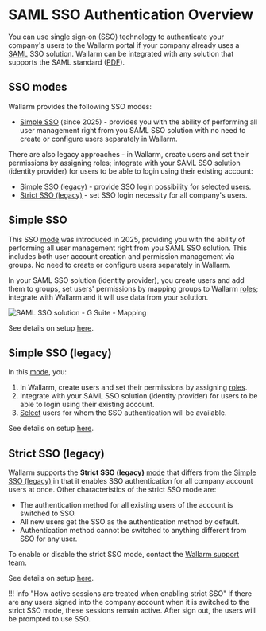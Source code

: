 # SAML SSO Authentication Overview

[link-saml]:                https://wiki.oasis-open.org/security/FrontPage
[link-saml-sso-roles]:      https://www.oasis-open.org/committees/download.php/27819/sstc-saml-tech-overview-2.0-cd-02.pdf     

You can use single sign‑on (SSO) technology to authenticate your company's users to the Wallarm portal if your company already uses a [SAML][link-saml] SSO solution. Wallarm can be integrated with any solution that supports the SAML standard ([PDF][link-saml-sso-roles]).

## SSO modes

Wallarm provides the following SSO modes:

* [Simple SSO](#simple-sso) (since 2025) - provides you with the ability of performing all user management right from you SAML SSO solution with no need to create or configure users separately in Wallarm.

There are also legacy approaches - in Wallarm, create users and set their permissions by assigning roles; integrate with your SAML SSO solution (identity provider) for users to be able to login using their existing account:

* [Simple SSO (legacy)](#simple-sso-legacy) - provide SSO login possibility for selected users.
* [Strict SSO (legacy)](#strict-sso-legacy) - set SSO login necessity for all company's users.

## Simple SSO

This SSO [mode](#sso-modes) was introduced in 2025, providing you with the ability of performing all user management right from you SAML SSO solution. This includes both user account creation and permission management via groups. No need to create or configure users separately in Wallarm.

In your SAML SSO solution (identity provider), you create users and add them to groups, set users' permissions by mapping groups to Wallarm [roles](../../../user-guides/settings/users.md#user-roles); integrate with Wallarm and it will use data from your solution.

![SAML SSO solution - G Suite - Mapping](../../../images/admin-guides/configuration-guides/sso/simple-sso-mapping.png)

See details on setup [here](setup.md#simple-sso-mapping).

## Simple SSO (legacy)

In this [mode](#sso-modes), you: 

1. In Wallarm, create users and set their permissions by assigning [roles](../../../user-guides/settings/users.md#user-roles).
1. Integrate with your SAML SSO solution (identity provider) for users to be able to login using their existing account.
1. [Select](employ-user-auth.md) users for whom the SSO authentication will be available.

See details on setup [here](setup.md#setup-integration).

## Strict SSO (legacy)

Wallarm supports the **Strict SSO (legacy)** [mode](#sso-modes) that differs from the [Simple SSO (legacy)](#simple-sso-legacy) in that it enables SSO authentication for all company account users at once. Other characteristics of the strict SSO mode are:

* The authentication method for all existing users of the account is switched to SSO.
* All new users get the SSO as the authentication method by default.
* Authentication method cannot be switched to anything different from SSO for any user.

To enable or disable the strict SSO mode, contact the [Wallarm support team](mailto:support@wallarm.com).

See details on setup [here](setup.md#setup-integration).

!!! info "How active sessions are treated when enabling strict SSO"
    If there are any users signed into the company account when it is switched to the strict SSO mode, these sessions remain active. After sign out, the users will be prompted to use SSO.